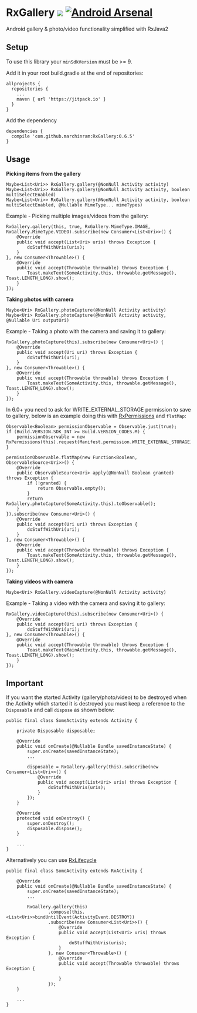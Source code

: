 # RxGallery [![](https://jitpack.io/v/marchinram/RxGallery.svg)](https://jitpack.io/#marchinram/RxGallery) [![Android Arsenal](https://img.shields.io/badge/Android%20Arsenal-RxGallery-brightgreen.svg?style=flat)](https://android-arsenal.com/details/1/6222)
Android gallery &amp; photo/video functionality simplified with RxJava2 

## Setup
To use this library your `minSdkVersion` must be >= 9.

Add it in your root build.gradle at the end of repositories:

```
allprojects {
  repositories {
    ...
    maven { url 'https://jitpack.io' }
  }
}
```
Add the dependency
```
dependencies {
  compile 'com.github.marchinram:RxGallery:0.6.5'
}
```

## Usage
**__Picking items from the gallery__**

```
Maybe<List<Uri>> RxGallery.gallery(@NonNull Activity activity)
Maybe<List<Uri>> RxGallery.gallery(@NonNull Activity activity, boolean multiSelectEnabled)
Maybe<List<Uri>> RxGallery.gallery(@NonNull Activity activity, boolean multiSelectEnabled, @Nullable MimeType... mimeTypes)
```

Example - Picking multiple images/videos from the gallery:
```
RxGallery.gallery(this, true, RxGallery.MimeType.IMAGE, RxGallery.MimeType.VIDEO).subscribe(new Consumer<List<Uri>>() {
    @Override
    public void accept(List<Uri> uris) throws Exception {
        doStuffWithUris(uris);
    }
}, new Consumer<Throwable>() {
    @Override
    public void accept(Throwable throwable) throws Exception {
        Toast.makeText(SomeActivity.this, throwable.getMessage(), Toast.LENGTH_LONG).show();
    }
});
```
**__Taking photos with camera__**

```
Maybe<Uri> RxGallery.photoCapture(@NonNull Activity activity)
Maybe<Uri> RxGallery.photoCapture(@NonNull Activity activity, @Nullable Uri outputUri)
```

Example - Taking a photo with the camera and saving it to gallery:
```
RxGallery.photoCapture(this).subscribe(new Consumer<Uri>() {
    @Override
    public void accept(Uri uri) throws Exception {
        doStuffWithUri(uri);
    }
}, new Consumer<Throwable>() {
    @Override
    public void accept(Throwable throwable) throws Exception {
        Toast.makeText(SomeActivity.this, throwable.getMessage(), Toast.LENGTH_LONG).show();
    }
});
```
In 6.0+ you need to ask for WRITE_EXTERNAL_STORAGE permission to save to gallery, below is an example doing this with [RxPermissions](https://github.com/tbruyelle/RxPermissions) and `flatMap`:
```
Observable<Boolean> permissionObservable = Observable.just(true);
if (Build.VERSION.SDK_INT >= Build.VERSION_CODES.M) {
    permissionObservable = new RxPermissions(this).request(Manifest.permission.WRITE_EXTERNAL_STORAGE);
}

permissionObservable.flatMap(new Function<Boolean, ObservableSource<Uri>>() {
    @Override
    public ObservableSource<Uri> apply(@NonNull Boolean granted) throws Exception {
        if (!granted) {
            return Observable.empty();
        }
        return RxGallery.photoCapture(SomeActivity.this).toObservable();
    }
}).subscribe(new Consumer<Uri>() {
    @Override
    public void accept(Uri uri) throws Exception {
        doStuffWithUri(uri);
    }
}, new Consumer<Throwable>() {
    @Override
    public void accept(Throwable throwable) throws Exception {
        Toast.makeText(SomeActivity.this, throwable.getMessage(), Toast.LENGTH_LONG).show();
    }
});
```
**__Taking videos with camera__**

```
Maybe<Uri> RxGallery.videoCapture(@NonNull Activity activity)
```

Example - Taking a video with the camera and saving it to gallery:
```
RxGallery.videoCapture(this).subscribe(new Consumer<Uri>() {
    @Override
    public void accept(Uri uri) throws Exception {
        doStuffWithUri(uri);
}, new Consumer<Throwable>() {
    @Override
    public void accept(Throwable throwable) throws Exception {
        Toast.makeText(MainActivity.this, throwable.getMessage(), Toast.LENGTH_LONG).show();
    }
});
```
## Important
If you want the started Activity (gallery/photo/video) to be destroyed when the Activity which started it is destroyed you must keep a reference to the `Disposable` and call `dispose` as shown below:
```
public final class SomeActivity extends Activity {

    private Disposable disposable;

    @Override
    public void onCreate(@Nullable Bundle savedInstanceState) {
        super.onCreate(savedInstanceState);
        ...
        
        disposable = RxGallery.gallery(this).subscribe(new Consumer<List<Uri>>() {
            @Override
            public void accept(List<Uri> uris) throws Exception {
                doStuffWithUris(uris);
            }
        });
    }

    @Override
    protected void onDestroy() {
        super.onDestroy();
        disposable.dispose();
    }
    
    ...
}
```
Alternatively you can use [RxLifecycle](https://github.com/trello/RxLifecycle)
```
public final class SomeActivity extends RxActivity {

    @Override
    public void onCreate(@Nullable Bundle savedInstanceState) {
        super.onCreate(savedInstanceState);
        ...
        
        RxGallery.gallery(this)
                .compose(this.<List<Uri>>bindUntilEvent(ActivityEvent.DESTROY))
                .subscribe(new Consumer<List<Uri>>() {
                    @Override
                    public void accept(List<Uri> uris) throws Exception {
                        doStuffWithUris(uris);
                    }
                }, new Consumer<Throwable>() {
                    @Override
                    public void accept(Throwable throwable) throws Exception {

                    }
                });
    }
    
    ...
}
```

